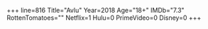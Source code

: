 +++
line=816
Title="Avlu"
Year=2018
Age="18+"
IMDb="7.3"
RottenTomatoes=""
Netflix=1
Hulu=0
PrimeVideo=0
Disney=0
+++

